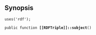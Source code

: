 ## Synopsis

<code>uses('rdf');</code>

<code>public function <b>[[RDFTriple]]::subject</b>()</code>

